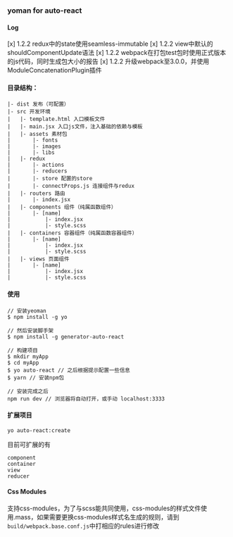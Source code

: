 ### yoman for auto-react


#### Log
[x] 1.2.2 redux中的state使用seamless-immutable
[x] 1.2.2 view中默认的shouldComponentUpdate语法
[x] 1.2.2 webpack在打包test包时使用正式版本的js代码，同时生成包大小的报告
[x] 1.2.2 升级webpack至3.0.0，并使用ModuleConcatenationPlugin插件


#### 目录结构：
```
|- dist 发布（可配置）
|- src 开发环境
|	|- template.html 入口模板文件
|	|- main.jsx 入口js文件，注入基础的依赖与模板
|	|- assets 素材包
|		|- fonts
|		|- images
|		|- libs
|	|- redux
|		|- actions
|		|- reducers 
|		|- store 配置的store
|		|- connectProps.js 连接组件与redux
|	|- routers 路由
|		|- index.jsx
|	|- components 组件（纯属函数组件）
|		|- [name]
|			|- index.jsx
|			|- style.scss
|	|- containers 容器组件（纯属函数容器组件）
|		|- [name]
|			|- index.jsx
|			|- style.scss
|	|- views 页面组件
|		|- [name]
|			|- index.jsx
|			|- style.scss
```

#### 使用


```
// 安装yeoman
$ npm install -g yo

// 然后安装脚手架
$ npm install -g generator-auto-react

// 构建项目
$ mkdir myApp
$ cd myApp
$ yo auto-react // 之后根据提示配置一些信息
$ yarn // 安装npm包

// 安装完成之后
npm run dev // 浏览器将自动打开，或手动 localhost:3333
```


#### 扩展项目
```
yo auto-react:create
```
目前可扩展的有
```
component
container
view
reducer
```

#### Css Modules
支持css-modules，为了与scss能共同使用，css-modules的样式文件使用.mass，如果需要更换css-modules样式名生成的规则，请到`build/webpack.base.conf.js`中打相应的rules进行修改
